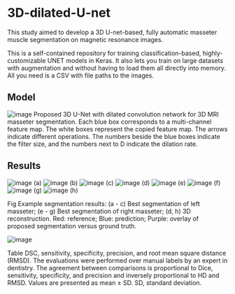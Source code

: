 # 3D-dilated-U-net
This study aimed to develop a 3D U-net-based, fully automatic masseter muscle segmentation on magnetic resonance images.

This is a self-contained repository for training classification-based, highly-customizable UNET models in Keras. It also lets you train on large datasets with augmentation and without having to load them all directly into memory. All you need is a CSV with file paths to the images.


## Model
![image](https://user-images.githubusercontent.com/6081278/172671643-482cbd27-58aa-429a-9915-b1b705e0c875.png)
Proposed 3D U-Net with dilated convolution network for 3D MRI masseter segmentation. Each blue box corresponds to a multi-channel feature map. The white boxes represent the copied feature map. The arrows indicate different operations. The numbers beside the blue boxes indicate the filter size, and the numbers next to D indicate the dilation rate.


## Results

![image](https://user-images.githubusercontent.com/6081278/172672292-c8d2b73c-c980-489b-b2bf-82fa4edce5ee.png)
(a)
![image](https://user-images.githubusercontent.com/6081278/172672305-cecc2da2-cdcb-485e-80c5-7958edd09bba.png)
(b)
![image](https://user-images.githubusercontent.com/6081278/172672312-0f01e3fc-5ae2-40ac-828c-03cbe93069d8.png)
(c)
![image](https://user-images.githubusercontent.com/6081278/172672828-9b75a5d5-22c2-4bd6-8594-34273e802824.png)
(d)
![image](https://user-images.githubusercontent.com/6081278/172672854-fcd28ca2-539f-47d2-bf1c-7950b0ffdb0c.png)
(e)
![image](https://user-images.githubusercontent.com/6081278/172672882-0bd6d233-50d1-4df5-930b-e06c9679819f.png)
(f)
![image](https://user-images.githubusercontent.com/6081278/172672916-be87350b-c7d3-43bb-8855-00c6890d3ce0.png)
(g)
![image](https://user-images.githubusercontent.com/6081278/172672972-c8ea8cb3-8f43-4e0d-a74b-ba1535545dec.png)
(h)

Fig Example segmentation results: (a - c) Best segmentation of left masseter; (e - g) Best segmentation of right masseter; (d, h) 3D reconstruction. Red: reference; Blue: prediction; Purple: overlay of proposed segmentation versus ground truth.


![image](https://user-images.githubusercontent.com/6081278/172673460-ef7ea567-2279-46f1-9c13-348301d6ce8a.png)
  
Table  DSC, sensitivity, specificity, precision, and root mean square distance (RMSD). The evaluations were performed over manual labels by an expert in dentistry. The agreement between comparisons is proportional to Dice, sensitivity, specificity, and precision and inversely proportional to HD and RMSD. Values are presented as mean ± SD. SD, standard deviation.
